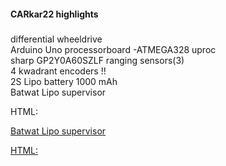#### CARkar22 highlights
#####
differential wheeldrive<br>
Arduino Uno processorboard -ATMEGA328 uproc  
sharp GP2Y0A60SZLF ranging sensors(3)  
4 kwadrant encoders !!  
2S Lipo battery 1000 mAh  
Batwat Lipo supervisor <p>HTML: <a href="https://home.hccnet.nl/coen.roos"></p>
Batwat Lipo supervisor <p>HTML: <a href="https://home.hccnet.nl/coen.roos"></p>
